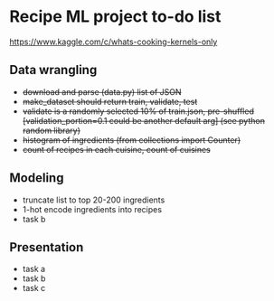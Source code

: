 # Recipe ML project to-do list

https://www.kaggle.com/c/whats-cooking-kernels-only

## Data wrangling
- ~~download and parse (data.py) list of JSON~~
- ~~make_dataset should return train, validate, test~~
- ~~validate is a randomly selected 10% of train.json, pre-shuffled [validation_portion=0.1 could be another default arg] (see python random library)~~
- ~~histogram of ingredients (from collections import Counter)~~
- ~~count of recipes in each cuisine, count of cuisines~~

## Modeling
- truncate list to top 20-200 ingredients
- 1-hot encode ingredients into recipes
- task b

## Presentation
- task a
- task b
- task c
